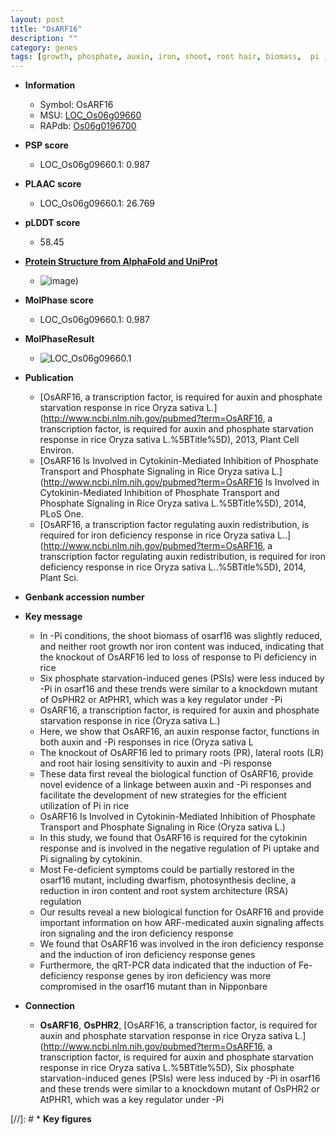 ```yaml
---
layout: post
title: "OsARF16"
description: ""
category: genes
tags: [growth, phosphate, auxin, iron, shoot, root hair, biomass,  pi , transcription factor, lateral root, primary root, root, phosphate transport, phosphate signaling, cytokinin, cytokinin response, Pi uptake, Pi signaling, architecture, photosynthesis, root system architecture]
---
```


* **Information**  
    + Symbol: OsARF16  
    + MSU: [LOC_Os06g09660](http://rice.plantbiology.msu.edu/cgi-bin/ORF_infopage.cgi?orf=LOC_Os06g09660)  
    + RAPdb: [Os06g0196700](http://rapdb.dna.affrc.go.jp/viewer/gbrowse_details/irgsp1?name=Os06g0196700)  

* **PSP score**  
    + LOC_Os06g09660.1: 0.987 

* **PLAAC score**  
    + LOC_Os06g09660.1: 26.769 

* **pLDDT score**
    + 58.45

* **[Protein Structure from AlphaFold and UniProt](https://www.uniprot.org/uniprotkb/A3B9A0/entry#structure)**
    + ![image](https://ricepsp.github.io/images/A/AF-A3B9A0-F1.png))

* **MolPhase score**
    + LOC_Os06g09660.1: 0.987

* **MolPhaseResult**
    + ![LOC_Os06g09660.1](https://ricepsp.github.io/pictures/LOC_Os06g/LOC_Os06g09660.1.png)

* **Publication**  
    + [OsARF16, a transcription factor, is required for auxin and phosphate starvation response in rice Oryza sativa L.](http://www.ncbi.nlm.nih.gov/pubmed?term=OsARF16, a transcription factor, is required for auxin and phosphate starvation response in rice Oryza sativa L.%5BTitle%5D), 2013, Plant Cell Environ.
    + [OsARF16 Is Involved in Cytokinin-Mediated Inhibition of Phosphate Transport and Phosphate Signaling in Rice Oryza sativa L.](http://www.ncbi.nlm.nih.gov/pubmed?term=OsARF16 Is Involved in Cytokinin-Mediated Inhibition of Phosphate Transport and Phosphate Signaling in Rice Oryza sativa L.%5BTitle%5D), 2014, PLoS One.
    + [OsARF16, a transcription factor regulating auxin redistribution, is required for iron deficiency response in rice Oryza sativa L..](http://www.ncbi.nlm.nih.gov/pubmed?term=OsARF16, a transcription factor regulating auxin redistribution, is required for iron deficiency response in rice Oryza sativa L..%5BTitle%5D), 2014, Plant Sci.

* **Genbank accession number**  

* **Key message**  
    + In -Pi conditions, the shoot biomass of osarf16 was slightly reduced, and neither root growth nor iron content was induced, indicating that the knockout of OsARF16 led to loss of response to Pi deficiency in rice
    + Six phosphate starvation-induced genes (PSIs) were less induced by -Pi in osarf16 and these trends were similar to a knockdown mutant of OsPHR2 or AtPHR1, which was a key regulator under -Pi
    + OsARF16, a transcription factor, is required for auxin and phosphate starvation response in rice (Oryza sativa L.)
    + Here, we show that OsARF16, an auxin response factor, functions in both auxin and -Pi responses in rice (Oryza sativa L
    + The knockout of OsARF16 led to primary roots (PR), lateral roots (LR) and root hair losing sensitivity to auxin and -Pi response
    + These data first reveal the biological function of OsARF16, provide novel evidence of a linkage between auxin and -Pi responses and facilitate the development of new strategies for the efficient utilization of Pi in rice
    + OsARF16 Is Involved in Cytokinin-Mediated Inhibition of Phosphate Transport and Phosphate Signaling in Rice (Oryza sativa L.)
    + In this study, we found that OsARF16 is required for the cytokinin response and is involved in the negative regulation of Pi uptake and Pi signaling by cytokinin.
    + Most Fe-deficient symptoms could be partially restored in the osarf16 mutant, including dwarfism, photosynthesis decline, a reduction in iron content and root system architecture (RSA) regulation
    + Our results reveal a new biological function for OsARF16 and provide important information on how ARF-medicated auxin signaling affects iron signaling and the iron deficiency response
    + We found that OsARF16 was involved in the iron deficiency response and the induction of iron deficiency response genes
    + Furthermore, the qRT-PCR data indicated that the induction of Fe-deficiency response genes by iron deficiency was more compromised in the osarf16 mutant than in Nipponbare

* **Connection**  
    + __OsARF16__, __OsPHR2__, [OsARF16, a transcription factor, is required for auxin and phosphate starvation response in rice Oryza sativa L.](http://www.ncbi.nlm.nih.gov/pubmed?term=OsARF16, a transcription factor, is required for auxin and phosphate starvation response in rice Oryza sativa L.%5BTitle%5D), Six phosphate starvation-induced genes (PSIs) were less induced by -Pi in osarf16 and these trends were similar to a knockdown mutant of OsPHR2 or AtPHR1, which was a key regulator under -Pi

[//]: # * **Key figures**  


